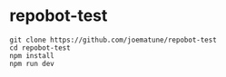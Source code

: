 # repobot-test

```
git clone https://github.com/joematune/repobot-test
cd repobot-test
npm install
npm run dev
```
